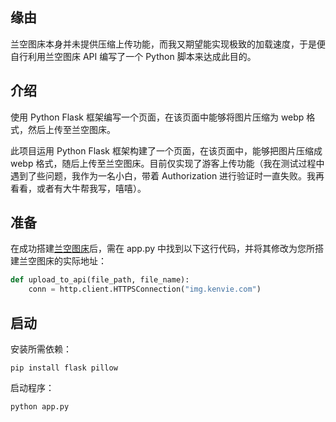 ## 缘由

兰空图床本身并未提供压缩上传功能，而我又期望能实现极致的加载速度，于是便自行利用兰空图床 API 编写了一个 Python 脚本来达成此目的。

## 介绍

使用 Python Flask 框架编写一个页面，在该页面中能够将图片压缩为 webp 格式，然后上传至兰空图床。

此项目运用 Python Flask 框架构建了一个页面，在该页面中，能够把图片压缩成 webp 格式，随后上传至兰空图床。目前仅实现了游客上传功能（我在测试过程中遇到了些问题，我作为一名小白，带着 Authorization 进行验证时一直失败。我再看看，或者有大牛帮我写，嘻嘻）。

## 准备

在成功搭建[兰空图床](https://github.com/lsky-org/lsky-pro)后，需在 app.py 中找到以下这行代码，并将其修改为您所搭建兰空图床的实际地址：

```python
def upload_to_api(file_path, file_name):
    conn = http.client.HTTPSConnection("img.kenvie.com")
```

## 启动

安装所需依赖：

```shell
pip install flask pillow
```

启动程序：

```shell
python app.py
```

